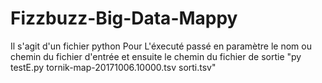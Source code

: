 # Fizzbuzz-Big-Data-Mappy
Il s'agit d'un fichier python
Pour L'éxecuté passé en paramètre le nom ou chemin du fichier d'entrée et ensuite le chemin du fichier de sortie 
"py testE.py tornik-map-20171006.10000.tsv sorti.tsv"
